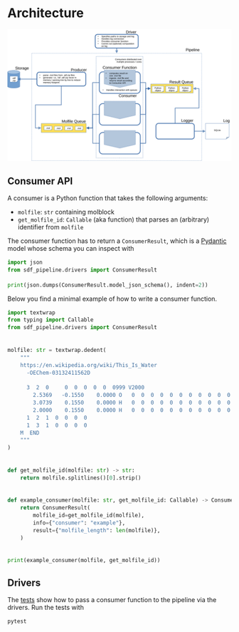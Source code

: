 # Architecture

![pipeline architecture](architecture.svg)

## Consumer API

A consumer is a Python function that takes the following arguments:

* `molfile`: `str` containing molblock
* `get_molfile_id`: `Callable` (aka function) that parses an (arbitrary) identifier from `molfile`

The consumer function has to return a `ConsumerResult`,
which is a [Pydantic](https://docs.pydantic.dev/latest/) model whose schema you can inspect with

```Python
import json
from sdf_pipeline.drivers import ConsumerResult

print(json.dumps(ConsumerResult.model_json_schema(), indent=2))
```

Below you find a minimal example of how to write a consumer function.

```Python
import textwrap
from typing import Callable
from sdf_pipeline.drivers import ConsumerResult


molfile: str = textwrap.dedent(
    """
    https://en.wikipedia.org/wiki/This_Is_Water
      -OEChem-03132411562D

      3  2  0     0  0  0  0  0  0999 V2000
        2.5369   -0.1550    0.0000 O   0  0  0  0  0  0  0  0  0  0  0  0
        3.0739    0.1550    0.0000 H   0  0  0  0  0  0  0  0  0  0  0  0
        2.0000    0.1550    0.0000 H   0  0  0  0  0  0  0  0  0  0  0  0
      1  2  1  0  0  0  0
      1  3  1  0  0  0  0
    M  END
    """
)


def get_molfile_id(molfile: str) -> str:
    return molfile.splitlines()[0].strip()


def example_consumer(molfile: str, get_molfile_id: Callable) -> ConsumerResult:
    return ConsumerResult(
        molfile_id=get_molfile_id(molfile),
        info={"consumer": "example"},
        result={"molfile_length": len(molfile)},
    )


print(example_consumer(molfile, get_molfile_id))
```

## Drivers

The [tests](tests/test_drivers.py) show how to pass a consumer function to the pipeline via the drivers.
Run the tests with

```Shell
pytest
```
